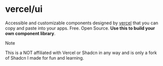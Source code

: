 # vercel/ui

Accessible and customizable components designed by [vercel](https://vercel.com) that you can copy and paste into your apps. Free. Open Source. **Use this to build your own component library**.

> [!NOTE]
> This is a NOT affiliated with Vercel or Shadcn in any way and is only a fork of Shadcn I made for fun and learning.
